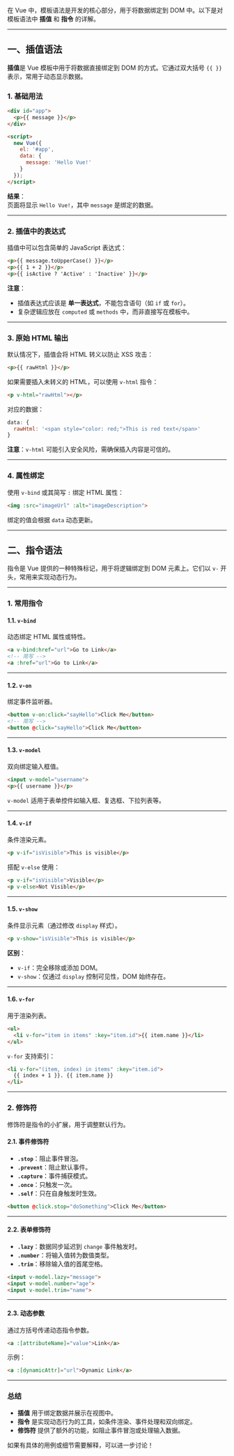 在 Vue 中，模板语法是开发的核心部分，用于将数据绑定到 DOM 中。以下是对模板语法中 **插值** 和 **指令** 的详解。

---

## **一、插值语法**

**插值**是 Vue 模板中用于将数据直接绑定到 DOM 的方式。它通过双大括号 `{{ }}` 表示，常用于动态显示数据。

### **1. 基础用法**

```html
<div id="app">
  <p>{{ message }}</p>
</div>

<script>
  new Vue({
    el: '#app',
    data: {
      message: 'Hello Vue!'
    }
  });
</script>
```

**结果**：  
页面将显示 `Hello Vue!`，其中 `message` 是绑定的数据。

---

### **2. 插值中的表达式**

插值中可以包含简单的 JavaScript 表达式：

```html
<p>{{ message.toUpperCase() }}</p>
<p>{{ 1 + 2 }}</p>
<p>{{ isActive ? 'Active' : 'Inactive' }}</p>
```

**注意**：

- 插值表达式应该是 **单一表达式**，不能包含语句（如 `if` 或 `for`）。
- 复杂逻辑应放在 `computed` 或 `methods` 中，而非直接写在模板中。

---

### **3. 原始 HTML 输出**

默认情况下，插值会将 HTML 转义以防止 XSS 攻击：

```html
<p>{{ rawHtml }}</p>
```

如果需要插入未转义的 HTML，可以使用 `v-html` 指令：

```html
<p v-html="rawHtml"></p>
```

对应的数据：

```javascript
data: {
  rawHtml: '<span style="color: red;">This is red text</span>'
}
```

**注意**：`v-html` 可能引入安全风险，需确保插入内容是可信的。

---

### **4. 属性绑定**

使用 `v-bind` 或其简写 `:` 绑定 HTML 属性：

```html
<img :src="imageUrl" :alt="imageDescription">
```

绑定的值会根据 `data` 动态更新。

---

## **二、指令语法**

指令是 Vue 提供的一种特殊标记，用于将逻辑绑定到 DOM 元素上。它们以 `v-` 开头，常用来实现动态行为。

---

### **1. 常用指令**

#### **1.1. `v-bind`**

动态绑定 HTML 属性或特性。

```html
<a v-bind:href="url">Go to Link</a>
<!-- 简写 -->
<a :href="url">Go to Link</a>
```

---

#### **1.2. `v-on`**

绑定事件监听器。

```html
<button v-on:click="sayHello">Click Me</button>
<!-- 简写 -->
<button @click="sayHello">Click Me</button>
```

---

#### **1.3. `v-model`**

双向绑定输入框值。

```html
<input v-model="username">
<p>{{ username }}</p>
```

`v-model` 适用于表单控件如输入框、复选框、下拉列表等。

---

#### **1.4. `v-if`**

条件渲染元素。

```html
<p v-if="isVisible">This is visible</p>
```

搭配 `v-else` 使用：

```html
<p v-if="isVisible">Visible</p>
<p v-else>Not Visible</p>
```

---

#### **1.5. `v-show`**

条件显示元素（通过修改 `display` 样式）。

```html
<p v-show="isVisible">This is visible</p>
```

**区别**：

- `v-if`：完全移除或添加 DOM。
- `v-show`：仅通过 `display` 控制可见性，DOM 始终存在。

---

#### **1.6. `v-for`**

用于渲染列表。

```html
<ul>
  <li v-for="item in items" :key="item.id">{{ item.name }}</li>
</ul>
```

`v-for` 支持索引：

```html
<li v-for="(item, index) in items" :key="item.id">
  {{ index + 1 }}. {{ item.name }}
</li>
```

---

### **2. 修饰符**

修饰符是指令的小扩展，用于调整默认行为。

#### **2.1. 事件修饰符**

- **`.stop`**：阻止事件冒泡。
- **`.prevent`**：阻止默认事件。
- **`.capture`**：事件捕获模式。
- **`.once`**：只触发一次。
- **`.self`**：只在自身触发时生效。

```html
<button @click.stop="doSomething">Click Me</button>
```

---

#### **2.2. 表单修饰符**

- **`.lazy`**：数据同步延迟到 `change` 事件触发时。
- **`.number`**：将输入值转为数值类型。
- **`.trim`**：移除输入值的首尾空格。

```html
<input v-model.lazy="message">
<input v-model.number="age">
<input v-model.trim="name">
```

---

#### **2.3. 动态参数**

通过方括号传递动态指令参数。

```html
<a :[attributeName]="value">Link</a>
```

示例：

```html
<a :[dynamicAttr]="url">Dynamic Link</a>
```

---

### **总结**

- **插值** 用于绑定数据并展示在视图中。
- **指令** 是实现动态行为的工具，如条件渲染、事件处理和双向绑定。
- **修饰符** 提供了额外的功能，如阻止事件冒泡或处理输入数据。

如果有具体的用例或细节需要解释，可以进一步讨论！